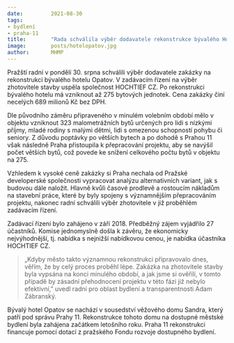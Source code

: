 ```yaml
---
date:         2021-08-30
tags:         
- bydlení
- praha-11
title:        "Rada schválila výběr dodavatele rekonstrukce bývalého Hotelu Opatov"
image: 	      posts/hotelopatov.jpg
author:       MHMP
---
```


Pražští radní v pondělí 30. srpna schválili výběr dodavatele zakázky na rekonstrukci bývalého hotelu Opatov. V zadávacím řízení na výběr zhotovitele stavby uspěla společnost HOCHTIEF CZ. Po rekonstrukci bývalého hotelu má vzniknout až 275 bytových jednotek. Cena zakázky činí necelých 689 milionů Kč bez DPH. 

Dle původního záměru připraveného v minulém volebním období mělo v objektu vzniknout 323 malometrážních bytů určených pro lidi s nízkými příjmy, mladé rodiny s malými dětmi, lidi s omezenou schopností pohybu či seniory. Z důvodu poptávky po větších bytech a po dohodě s Prahou 11 však následně Praha přistoupila k přepracování projektu, aby se navýšil počet větších bytů, což povede ke snížení celkového počtu bytů v objektu na 275.

Vzhledem k vysoké ceně zakázky si Praha nechala od Pražské developerské společnosti vypracovat analýzu alternativních variant, jak s budovou dále naložit. Hlavně kvůli časové prodlevě a rostoucím nákladům na stavební práce, které by byly spojeny s významnějším přepracováním projektu, nakonec radní schválili výběr zhotovitele v již proběhlém zadávacím řízení.

Zadávací řízení bylo zahájeno v září 2018. Předběžný zájem vyjádřilo 27 účastníků. Komise jednomyslně došla k závěru, že ekonomicky nejvýhodnější, tj. nabídka s nejnižší nabídkovou cenou, je nabídka účastníka HOCHTIEF CZ.

> „Kdyby město takto významnou rekonstrukci připravovalo dnes, věřím, že by celý proces proběhl lépe. Zakázka na zhotovitele stavby byla vypsána na konci minulého období, a jak jsme si ověřili, v tomto případě by zásadní přehodnocení projektu v této fázi již nebylo efektivní,” uvedl radní pro oblast bydlení a transparentnosti Adam Zábranský.

Bývalý hotel Opatov se nachází v sousedství věžového domu Sandra, který patří pod správu Prahy 11. Rekonstrukce tohoto domu na dostupné městské bydlení byla zahájena začátkem letošního roku. Praha 11 rekonstrukci financuje pomocí dotací z pražského Fondu rozvoje dostupného bydlení. 


